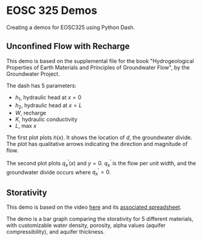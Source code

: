 # EOSC 325 Demos

Creating a demos for EOSC325 using Python Dash. 

## Unconfined Flow with Recharge
This demo is based on the supplemental file for the book "Hydrogeological Properties of Earth Materials and Principles of Groundwater Flow", by the Groundwater Project.

The dash has 5 parameters:
- $h_1$, hydraulic head at $x=0$
- $h_2$, hydraulic head at $x=L$
- $W$, recharge
- $K$, hydraulic conductivity
- $L$, max $x$

The first plot plots $h(x)$. It shows the location of $d$, the groundwater divide. The plot has qualitative arrows indicating the direction and magnitude of flow.

The second plot plots $q^{\prime}_x(x)$ and $y=0$. $q^{\prime}_x$ is the flow per unit width, and the groundwater divide occurs where $q^{\prime}_x=0$.

## Storativity
This demo is based on the video [here](https://www.youtube.com/watch?v=SPunca56Vds&list=PLp1lK6n-xb5O8RnVhcfYvqy1kzU_5IfDF&index=7) and its [associated spreadsheet](https://drive.google.com/file/d/1WIMPJ2ZS_rEd54-sw0cIqxvwyjLahRv0/view).

The demo is a bar graph comparing the storativity for 5 different materials, with customizable water density, porosity, alpha values (aquifer compressibility), and aquifer thickness.
